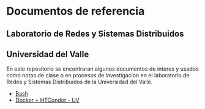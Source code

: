 # Documentos de referencia 
## Laboratorio de Redes y Sistemas Distribuidos
## Universidad del Valle

En este repositorio se encontraran algunos documentos de interes y usados como
notas de clase o en procesos de investigacion en el laboratorio de Redes y 
Sistemas Distribuidos de la Universidad del Valle.

* [Bash](https://github.com/josanabr/uv-documents/tree/master/Bash)
* [Docker + HTCondor - UV](https://github.com/josanabr/uv-documents/tree/master/Docker%2BHTCondor_UV)
